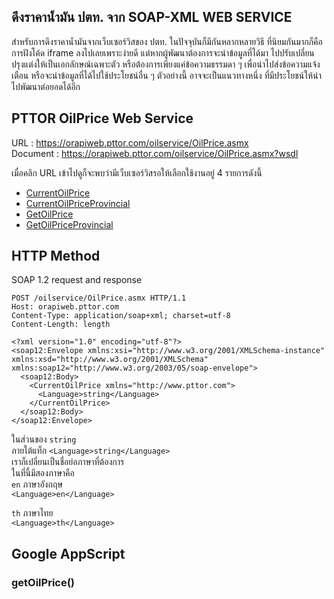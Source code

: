 ## ดึงราคาน้ำมัน ปตท. จาก SOAP-XML WEB SERVICE
สำหรับการดึงราคาน้ำมันจากเว็บเซอร์วิสของ ปตท. ในปัจจุบันก็มีกันหลากหลายวิธี ที่นิยมกันมากก็คือการฝังโค้ด iframe ลงไปเลยเพราะง่ายดี
แต่หากผู้พัฒนาต้องการจะนำข้อมูลที่ได้มา ไปปรับเปลี่ยนปรุงแต่งให้เป็นเอกลักษณ์เฉพาะตัว หรือต้องการเพียงแค่ข้อความธรรมดา ๆ เพื่อนำไปส่งข้อความแจ้งเตือน
หรือจะนำข้อมูลที่ได้ไปใช้ประโยชน์อื่น ๆ ตัวอย่างนี้ อาจจะเป็นแนวทางหนึ่ง ที่มีประโยชน์ให้นำไปพัฒนาต่อยอดได้อีก

## PTTOR OilPrice Web Service
URL : 	https://orapiweb.pttor.com/oilservice/OilPrice.asmx  
Document : https://orapiweb.pttor.com/oilservice/OilPrice.asmx?wsdl   

เมื่อคลิก URL เข้าไปดูก็จะพบว่ามีเว็บเซอร์วิสรอให้เลือกใช้งานอยู่ 4 รายการดังนี้
- [CurrentOilPrice](https://orapiweb.pttor.com/oilservice/OilPrice.asmx?op=CurrentOilPrice)
- [CurrentOilPriceProvincial](https://orapiweb.pttor.com/oilservice/OilPrice.asmx?op=CurrentOilPriceProvincial)
- [GetOilPrice](https://orapiweb.pttor.com/oilservice/OilPrice.asmx?op=GetOilPrice)
- [GetOilPriceProvincial](https://orapiweb.pttor.com/oilservice/OilPrice.asmx?op=GetOilPriceProvincial)

## HTTP Method
SOAP 1.2 request and response  
```HTTP
POST /oilservice/OilPrice.asmx HTTP/1.1
Host: orapiweb.pttor.com
Content-Type: application/soap+xml; charset=utf-8
Content-Length: length

<?xml version="1.0" encoding="utf-8"?>
<soap12:Envelope xmlns:xsi="http://www.w3.org/2001/XMLSchema-instance" xmlns:xsd="http://www.w3.org/2001/XMLSchema" xmlns:soap12="http://www.w3.org/2003/05/soap-envelope">
  <soap12:Body>
    <CurrentOilPrice xmlns="http://www.pttor.com">
      <Language>string</Language>
    </CurrentOilPrice>
  </soap12:Body>
</soap12:Envelope>
```
ในส่วนของ `string`  
ภายใต้แท็ก `<Language>string</Language>`  
เราก็เปลี่ยนเป็นชื่อย่อภาษาที่ต้องการ  
ในที่นี้มีสองภาษาคือ  
`en` ภาษาอังกฤษ  
```<Language>en</Language>```  
  
`th` ภาษาไทย  
```<Language>th</Language>```

## Google AppScript
### getOilPrice()
